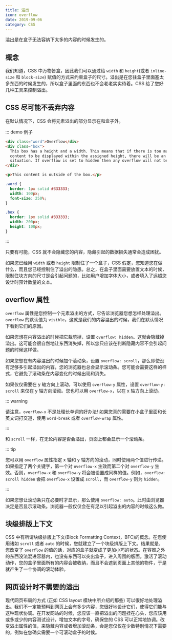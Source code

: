 ```yaml
---
title: 溢出
icon: overflow
date: 2019-09-06
category: CSS
---
```


溢出是在盒子无法容纳下太多的内容的时候发生的。

## 概念

我们知道，CSS 中万物皆盒，因此我们可以通过给 `width` 和 `height`(或者 `inline-size` 和 `block-size`) 赋值的方式来约束盒子的尺寸。溢出是在您往盒子里面塞太多东西的时候发生的，所以盒子里面的东西也不会老老实实待着。CSS 给了您好几种工具来控制溢出。

## CSS 尽可能不丢弃内容

在默认情况下，CSS 会将元素溢出的部分显示在和盒子外。

::: demo 例子

```html
<div class="word">Overflow</div>
<div class="box">
  This box has a height and a width. This means that if there is too much
  content to be displayed within the assigned height, there will be an overflow
  situation. If overflow is set to hidden then any overflow will not be visible.
</div>

<p>This content is outside of the box.</p>
```

```css
.word {
  border: 1px solid #333333;
  width: 100px;
  font-size: 250%;
}

.box {
  border: 1px solid #333333;
  width: 200px;
  height: 100px;
}
```

:::

只要有可能，CSS 就不会隐藏您的内容，隐藏引起的数据损失通常会造成困扰。

如果您已经用 `width` 或者 `height` 限制住了一个盒子，CSS 假定，您知道您在做什么，而且您已经控制住了溢出的隐患。总之，在盒子里面需要放置文本的时候，限制住块方向的尺寸是会引起问题的，比如用户增加字体大小，或者填入了远超您设计时预计数量的文本。

## overflow 属性

`overflow` 属性是您控制一个元素溢出的方式，它告诉浏览器您想怎样处理溢出。`overflow` 的默认值为 `visible`，这就是我们的内容溢出的时候，我们在默认情况下看到它们的原因。

如果您想在内容溢出的时候把它裁剪掉，设置 `overflow: hidden`。这就会隐藏掉溢出。这可能会很自然地让东西消失掉，所以您只应该在判断隐藏内容不会引起问题的时候这样做。

如果您想在有内容溢出的时候加个滚动条，设置 `overflow: scroll`，那么即使没有足够多引起溢出的内容，您的浏览器也总会显示滚动条。您可能会需要这样的样式，它避免了滚动条在内容变化的时候出现和消失。

如果仅仅需要在 y 轴方向上滚动，可以使用 `overflow-y` 属性，设置 `overflow-y: scroll` 来仅在 y 轴方向滚动。您也可以用 `overflow-x`，以在 x 轴方向上滚动。

::: warning

请注意，`overflow-x` 不是处理长单词的好办法! 如果您真的需要在小盒子里面和长英文词打交道，使用 `word-break` 或者 `overflow-wrap` 属性。

:::

和 `scroll` 一样，在无论内容是否会溢出，页面上都会显示一个滚动条。

::: tip

您可以用 `overflow` 属性指定 x 轴和 y 轴方向的滚动，同时使用两个值进行传递。如果指定了两个关键字，第一个对 `overflow-x` 生效而第二个对 `overflow-y` 生效。否则，`overflow-x` 和 `overflow-y` 将会被设置成同样的值。例如，`overflow: scroll hidden` 会把 `overflow-x` 设置成 `scroll`，而 `overflow-y` 则为 `hidden`。

:::

如果您想让滚动条只在必要时才显示，那么使用 `overflow: auto`。此时由浏览器决定是否显示滚动条。浏览器一般仅仅会在有足以引起溢出的内容的时候这么做。

## 块级排版上下文

CSS 中有所谓块级排版上下文(Block Formatting Context，BFC)的概念。在您使用诸如 `scroll` 或者 `auto` 的时候，您就建立了一个块级排版上下文。结果就是，您改变了 `overflow` 的值的话，对应的盒子就变成了更加小巧的状态。在容器之外的东西没法混进容器内，也没有东西可以突出盒子，进入周围的版面。激活了滚动动作，您的盒子里面所有的内容会被收纳，而且不会遮到页面上其他的物件，于是就产生了一个协调的滚动体验。

## 网页设计时不需要的溢出

现代网页布局的方式 (正如 CSS layout 模块中所介绍的那些) 可以很好地处理溢出。我们不一定能预料到网页上会有多少内容，您很好地设计它们，使得它们能与这种现状协调。在开发网站的时候，您应该一直把溢出的问题挂在心头，您应该用或多或少的内容测试设计，增加文本的字号，确保您的 CSS 可以正常地协调。改变溢出属性的值，来隐藏内容或者增加滚动条，会是您仅仅在少数特别情况下需要的，例如在您确实需要一个可滚动盒子的时候。
